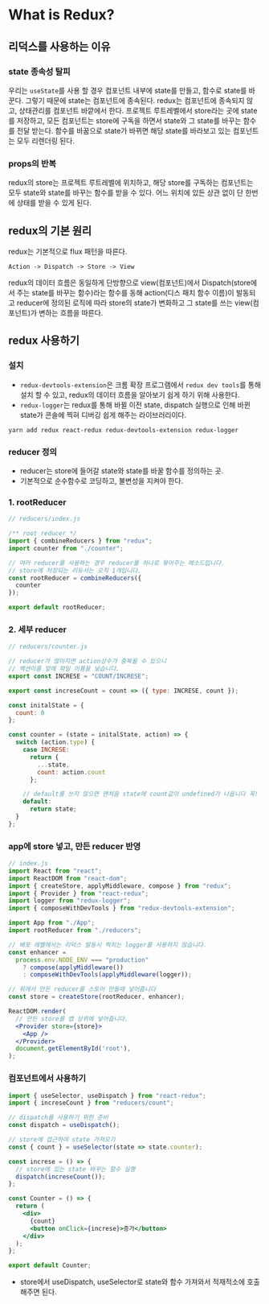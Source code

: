 # What is Redux?

## 리덕스를 사용하는 이유 

### state 종속성 탈피

우리는 ```useState```를 사용 할 경우 컴포넌트 내부에 state를 만들고, 함수로 state를 바꾼다. 
그렇기 때문에 state는 컴포넌트에 종속된다.
redux는 컴포넌트에 종속되지 않고, 상태관리를 컴포넌트 바깥에서 한다.
프로젝트 루트레벨에서 store라는 곳에 state를 저장하고, 모든 컴포넌트는 store에 구독을 하면서 state와 그 state를 바꾸는 함수를 전달 받는다. 함수를 바꿈으로 state가 바뀌면 해당 state를 바라보고 있는 컴포넌트는 모두 리렌더링 된다.

### props의 반복

redux의 store는 프로젝트 루트레벨에 위치하고, 해당 store를 구독하는 컴포넌트는 모두 state와 state를 바꾸는 함수를 받을 수 있다.
어느 위치에 있든 상관 없이 단 한번에 상태를 받을 수 있게 된다.

## redux의 기본 원리

redux는 기본적으로 flux 패턴을 따른다.

```
Action -> Dispatch -> Store -> View
```

redux의 데이터 흐름은 동일하게 단방향으로 view(컴포넌트)에서 Dispatch(store에서 주는 state를 바꾸는 함수)라는 함수를 동해 action(디스 패치 함수 이름)이 발동되고 reducer에 정의된 로직에 따라 store의 state가 변화하고 그 state를 쓰는 view(컴포넌트)가 변하는 흐름을 따른다.

## redux 사용하기 

### 설치

- ```redux-devtools-extension```은 크롬 확장 프로그램에서 ```redux dev tools```를 통해 설치 할 수 있고, redux의 데이터 흐름을 알아보기 쉽게 하기 위해 사용한다.
- ```redux-logger```는 redux를 통해 바뀔 이전 state, dispatch 실행으로 인해 바뀐 state가 콘솔에 찍혀 디버깅 쉽게 해주는 라이브러리이다.

```
yarn add redux react-redux redux-devtools-extension redux-logger
```

### reducer 정의

- reducer는 store에 들어갈 state와 state를 바꿀 함수를 정의하는 곳.
- 기본적으로 순수함수로 코딩하고, 불변성을 지켜야 한다.

### 1. rootReducer

```jsx
// reducers/index.js

/** root reducer */
import { combineReducers } from "redux";
import counter from "./counter";

// 여러 reducer를 사용하는 경우 reducer를 하나로 묶어주는 메소드입니다.
// store에 저장되는 리듀서는 오직 1개입니다.
const rootReducer = combineReducers({
  counter
});

export default rootReducer;

```
### 2. 세부 reducer

``` jsx
// reducers/counter.js

// reducer가 많아지면 action상수가 중복될 수 있으니
// 액션이름 앞에 파일 이름을 넣습니다.
export const INCRESE = "COUNT/INCRESE";

export const increseCount = count => ({ type: INCRESE, count });

const initalState = {
  count: 0
};

const counter = (state = initalState, action) => {
  switch (action.type) {
    case INCRESE:
      return {
        ...state,
        count: action.count
      };

    // default를 쓰지 않으면 맨처음 state에 count값이 undefined가 나옵니다 꼭! default문을 넣으세요
    default:
      return state;
  }
};

```

### app에 store 넣고, 만든 reducer 반영

``` jsx
// index.js
import React from "react";
import ReactDOM from "react-dom";
import { createStore, applyMiddleware, compose } from "redux";
import { Provider } from "react-redux";
import logger from "redux-logger";
import { composeWithDevTools } from "redux-devtools-extension";

import App from "./App";
import rootReducer from "./reducers";

// 배포 레벨에서는 리덕스 발동시 찍히는 logger를 사용하지 않습니다.
const enhancer =
  process.env.NODE_ENV === "production"
    ? compose(applyMiddleware())
    : composeWithDevTools(applyMiddleware(logger));

// 위에서 만든 reducer를 스토어 만들때 넣어줍니다
const store = createStore(rootReducer, enhancer);

ReactDOM.render(
  // 만든 store를 앱 상위에 넣어줍니다.
  <Provider store={store}>
    <App />
  </Provider>
  document.getElementById('root'),
);

```

### 컴포넌트에서 사용하기

``` jsx
import { useSelector, useDispatch } from "react-redux";
import { increseCount } from "reducers/count";

// dispatch를 사용하기 위한 준비
const dispatch = useDispatch();

// store에 접근하여 state 가져오기
const { count } = useSelector(state => state.counter);

const increse = () => {
  // store에 있는 state 바꾸는 함수 실행
  dispatch(increseCount());
};

const Counter = () => {
  return (
    <div>
      {count}
      <button onClick={increse}>증가</button>
    </div>
  );
};

export default Counter;

```

-  store에서 useDispatch, useSelector로 state와 함수 가져와서 적재적소에 호출해주면 된다.
